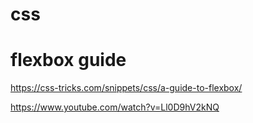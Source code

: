 # css
# flexbox guide 
https://css-tricks.com/snippets/css/a-guide-to-flexbox/

https://www.youtube.com/watch?v=Ll0D9hV2kNQ
